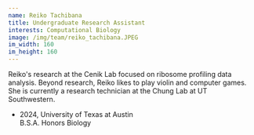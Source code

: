 ```yaml
---
name: Reiko Tachibana
title: Undergraduate Research Assistant
interests: Computational Biology
image: /img/team/reiko_tachibana.JPEG
im_width: 160
im_height: 160
---
```

Reiko's research at the Cenik Lab focused on ribosome profiling data analysis. Beyond research, Reiko likes to play violin and computer games.
   She is currently a research technician at the Chung Lab at UT Southwestern.

* 2024, University of Texas at Austin   
B.S.A. Honors Biology
